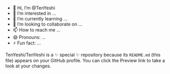- 👋 Hi, I’m @TenYeshi
- 👀 I’m interested in ...
- 🌱 I’m currently learning ...
- 💞️ I’m looking to collaborate on ...
- 📫 How to reach me ...
- 😄 Pronouns: ...
- ⚡ Fun fact: ...


TenYeshi/TenYeshi is a ✨ special ✨ repository because its `README.md` (this file) appears on your GitHub profile.
You can click the Preview link to take a look at your changes.

